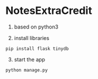 # NotesExtraCredit

1. based on python3

2. install libraries

`pip install flask tinydb`

3. start the app

`python manage.py`


